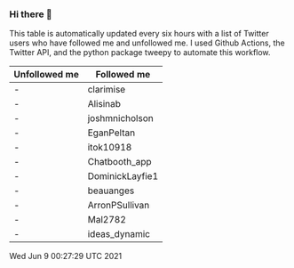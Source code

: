 ### Hi there 👋

This table is automatically updated every six hours with a list of Twitter users who have followed me and unfollowed me. I used Github Actions, the Twitter API, and the python package tweepy to automate this workflow.

| Unfollowed me |  Followed me |
| --- | --- |
|-|clarimise|
|-|Alisinab|
|-|joshmnicholson|
|-|EganPeltan|
|-|itok10918|
|-|Chatbooth_app|
|-|DominickLayfie1|
|-|beauanges|
|-|ArronPSullivan|
|-|Mal2782|
|-|ideas_dynamic|
Wed Jun  9 00:27:29 UTC 2021
